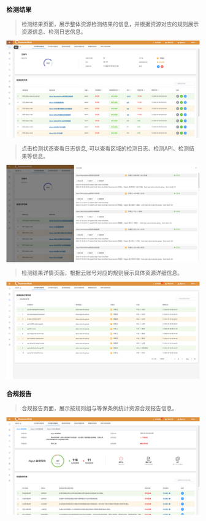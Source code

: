 ### 检测结果

> 检测结果页面，展示整体资源检测结果的信息，并根据资源对应的规则展示资源信息、检测日志信息。

![检测结果](../img/user/resource.png)

> 点击检测状态查看日志信息, 可以查看区域的检测日志、检测API、检测结果等信息。

![检测结果](../img/user/resource_log.png)

> 检测结果详情页面，根据云账号对应的规则展示具体资源详细信息。

![检测结果](../img/user/resource_detail.png)

### 合规报告

> 合规报告页面，展示按规则组与等保条例统计资源合规报告信息。

![检测结果](../img/user/resource_in.png)
